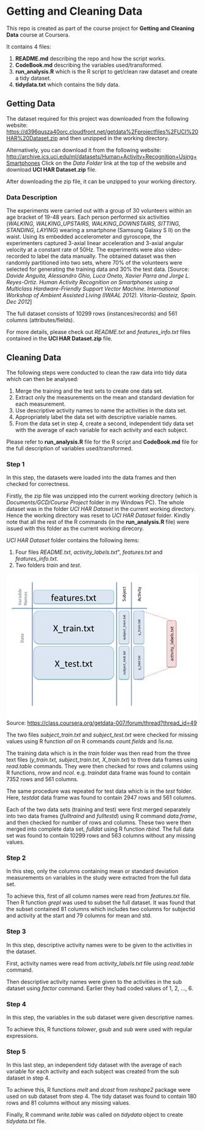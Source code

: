 Getting and Cleaning Data
=========================

This repo is created as part of the course project for **Getting and Cleaning Data** course at Coursera.

It contains 4 files:
1. **README.md** describing the repo and how the script works.  
2. **CodeBook.md** describing the variables used/transformed.  
3. **run_analysis.R** which is the R script to get/clean raw dataset and create a tidy dataset.  
4. **tidydata.txt** which contains the tidy data.  

## Getting Data

The dataset required for this project was downloaded from the following website:
https://d396qusza40orc.cloudfront.net/getdata%2Fprojectfiles%2FUCI%20HAR%20Dataset.zip and then unzipped in the working directory.

Alternatively, you can download it from the following website:
http://archive.ics.uci.edu/ml/datasets/Human+Activity+Recognition+Using+Smartphones
Click on the *Data Folder* link at the top of the website and download **UCI HAR Dataset.zip** file.

After downloading the zip file, it can be unzipped to your working directory.

### Data Description
The experiments were carried out with a group of 30 volunteers within an age bracket of 19-48 years. Each person performed six activities (*WALKING, WALKING_UPSTAIRS, WALKING_DOWNSTAIRS, SITTING, STANDING, LAYING*) wearing a smartphone (Samsung Galaxy S II) on the waist. Using its embedded accelerometer and gyroscope, the experimenters captured 3-axial linear acceleration and 3-axial angular velocity at a constant rate of 50Hz. The experiments were also video-recorded to label the data manually. The obtained dataset was then randomly partitioned into two sets, where 70% of the volunteers were selected for generating the training data and 30% the test data.
[Source: *Davide Anguita, Alessandro Ghio, Luca Oneto, Xavier Parra and Jorge L. Reyes-Ortiz. Human Activity Recognition on Smartphones using a Multiclass Hardware-Friendly Support Vector Machine. International Workshop of Ambient Assisted Living (IWAAL 2012). Vitoria-Gasteiz, Spain. Dec 2012*]

The full dataset consists of 10299 rows (instances/records) and 561 columns (attributes/fields).

For more details, please check out *README.txt* and *features_info.txt* files contained in the **UCI HAR Dataset.zip** file.

## Cleaning Data
The following steps were conducted to clean the raw data into tidy data which can then be analysed:
1. Merge the training and the test sets to create one data set.
2. Extract only the measurements on the mean and standard deviation for each measurement.
3. Use descriptive activity names to name the activities in the data set.
4. Appropriately label the data set with descriptive variable names.
5. From the data set in step 4, create a second, independent tidy data set with the average of each variable for each activity and each subject.

Please refer to **run_analysis.R** file for the R script and **CodeBook.md** file for the full description of variables used/transformed.

### Step 1
In this step, the datasets were loaded into the data frames and then checked for correctness.

Firstly, the zip file was unzipped into the current working directory (which is *Documents/GCD/Course Project* folder in my Windows PC). The whole dataset was in the folder *UCI HAR Dataset* in the current working directory. Hence the working directory was reset to *UCI HAR Dataset* folder. Kindly note that all the rest of the R commands (in the **run_analysis.R** file) were issued with this folder as the current working direcory.

*UCI HAR Dataset* folder contains the following items:
1. Four files *README.txt*, *activity_labels.txt*", *features.txt* and *features_info.txt*.
2. Two folders *train* and *test*.

![Slide2.png by David Hood](Slide2.png)
Source:
https://class.coursera.org/getdata-007/forum/thread?thread_id=49

The two files *subject_train.txt* and *subject_test.txt* were checked for missing values using R function *all* on R commands *count.fields* and *!is.na*.

The training data which is in the *train* folder was then read from the three text files (*y_train.txt, subject_train.txt, X_train.txt*) to three data frames using *read.table* commands. They were then checked for rows and columns using R functions, *nrow* and *ncol*.
e.g. *traindat* data frame was found to contain 7352 rows and 561 columns.

The same procedure was repeated for test data which is in the *test* folder. Here, *testdat* data frame was found to contain 2947 rows and 561 columns.

Each of the two data sets (training and test) were first merged separately into two data frames (*fulltraind* and *fulltestd*) using R command *data.frame*, and then checked for number of rows and columns. These two were then merged into complete data set, *fulldat* using R function *rbind*. The full data set was found to contain 10299 rows and 563 columns without any missing values.

### Step 2
In this step, only the columns containing mean or standard deviation measurements on variables in the study were extracted from the full data set.

To achieve this, first of all column names were read from *features.txt* file. Then R function *grepl* was used to subset the full dataset. It was found that the subset contained 81 columns which includes two columns for subjectid and activity at the start and 79 columns for mean and std.

### Step 3
In this step, descriptive activity names were to be given to the activities in the dataset.

First, activity names were read from *activity_labels.txt* file using *read.table* command.

Then descriptive activity names were given to the activities in the sub dataset using *factor* command. Earlier they had coded values of 1, 2, ..., 6.

### Step 4
In this step, the variables in the sub dataset were given descriptive names.

To achieve this, R functions *tolower*, *gsub* and *sub* were used with regular expressions.

### Step 5
In this last step, an independent tidy dataset with the average of each variable for each activity and each subject was created from the sub dataset in step 4.

To achieve this, R functions *melt* and *dcast* from *reshape2* package were used on sub dataset from step 4. The tidy dataset was found to contain 180 rows and 81 columns without any missing values.

Finally, R command *write.table* was called on *tidydata* object to create *tidydata.txt* file.
